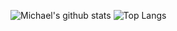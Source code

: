 ![Michael's github stats](https://github-readme-stats.vercel.app/api?username=michaelt0520&include_all_commits=true&count_private=true&show_icons=true&theme=gotham)
![Top Langs](https://github-readme-stats.vercel.app/api/top-langs/?username=michaelt0520&include_all_commits=true&count_private=true&show_icons=true&theme=material-gotham)
